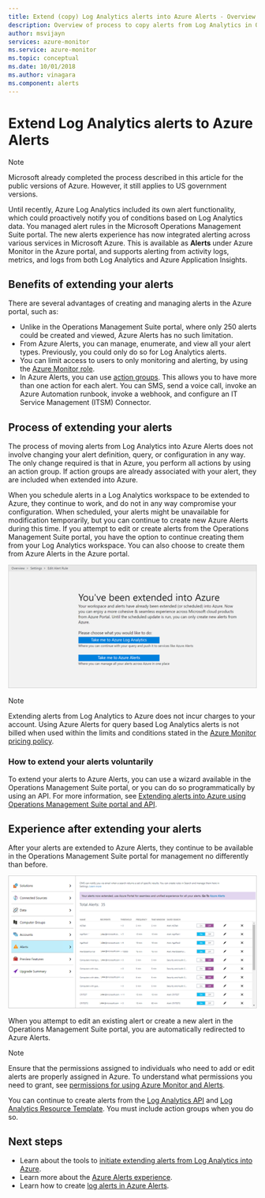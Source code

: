 ```yaml
---
title: Extend (copy) Log Analytics alerts into Azure Alerts - Overview
description: Overview of process to copy alerts from Log Analytics in OMS portal into Azure Alerts, with details addressing common customer concerns.
author: msvijayn
services: azure-monitor
ms.service: azure-monitor
ms.topic: conceptual
ms.date: 10/01/2018
ms.author: vinagara
ms.component: alerts
---
```

# Extend Log Analytics alerts to Azure Alerts

> [!NOTE]
> Microsoft already completed the process described in this article for the public versions of Azure. However, it still applies to US government versions.  

Until recently, Azure Log Analytics included its own alert functionality, which could proactively notify you of conditions based on Log Analytics data. You managed alert rules in the Microsoft Operations Management Suite portal. The new alerts experience has now integrated alerting across various services in Microsoft Azure. This is available as **Alerts** under Azure Monitor in the Azure portal, and supports alerting from activity logs, metrics, and logs from both Log Analytics and Azure Application Insights. 

## Benefits of extending your alerts
There are several advantages of creating and managing alerts in the Azure portal, such as:

- Unlike in the Operations Management Suite portal, where only 250 alerts could be created and viewed, Azure Alerts has no such limitation.
- From Azure Alerts, you can manage, enumerate, and view all your alert types. Previously, you could only do so for Log Analytics alerts.
- You can limit access to users to only monitoring and alerting, by using the [Azure Monitor role](../../monitoring-and-diagnostics/monitoring-roles-permissions-security.md).
- In Azure Alerts, you can use [action groups](../../azure-monitor/platform/action-groups.md). This allows you to have more than one action for each alert. You can SMS, send a voice call, invoke an Azure Automation runbook, invoke a webhook, and configure an IT Service Management (ITSM) Connector. 

## Process of extending your alerts
The process of moving alerts from Log Analytics into Azure Alerts does not involve changing your alert definition, query, or configuration in any way. The only change required is that in Azure, you perform all actions by using an action group. If action groups are already associated with your alert, they are included when extended into Azure.

When you schedule alerts in a Log Analytics workspace to be extended to Azure, they continue to work, and do not in any way compromise your configuration. When scheduled, your alerts might be unavailable for modification temporarily, but you can continue to create new Azure Alerts during this time. If you attempt to edit or create alerts from the Operations Management Suite portal, you have the option to continue creating them from your Log Analytics workspace. You can also choose to create them from Azure Alerts in the Azure portal.

 ![Screenshot of option to create alerts from Log Analytics or Azure Alerts](media/alerts-extend/ScheduledDirection.png)

> [!NOTE]
> Extending alerts from Log Analytics to Azure does not incur charges to your account. Using Azure Alerts for query based Log Analytics alerts is not billed when used within the limits and conditions stated in the [Azure Monitor pricing policy](https://azure.microsoft.com/pricing/details/monitor/).  


### How to extend your alerts voluntarily
To extend your alerts to Azure Alerts, you can use a wizard available in the Operations Management Suite portal, or you can do so programmatically by using an API. For more information, see [Extending alerts into Azure using Operations Management Suite portal and API](alerts-extend-tool.md).

## Experience after extending your alerts
After your alerts are extended to Azure Alerts, they continue to be available in the Operations Management Suite portal for management no differently than before.

![Screenshot of Operations Management Suite portal, with alerts listed](media/alerts-extend/PostExtendList.png)

When you attempt to edit an existing alert or create a new alert in the Operations Management Suite portal, you are automatically redirected to Azure Alerts.  

> [!NOTE]
> Ensure that the permissions assigned to individuals who need to add or edit alerts are properly assigned in Azure. To understand what permissions you need to grant, see [permissions for using Azure Monitor and Alerts](../../monitoring-and-diagnostics/monitoring-roles-permissions-security.md).  
> 

You can continue to create alerts from the [Log Analytics API](../../azure-monitor/platform/api-alerts.md) and [Log Analytics Resource Template](../../azure-monitor/insights/solutions-resources-searches-alerts.md). You must include action groups when you do so.

## Next steps

* Learn about the tools to [initiate extending alerts from Log Analytics into Azure](alerts-extend-tool.md).
* Learn more about the [Azure Alerts experience](../../azure-monitor/platform/alerts-overview.md).
* Learn how to create [log alerts in Azure Alerts](alerts-unified-log.md).
